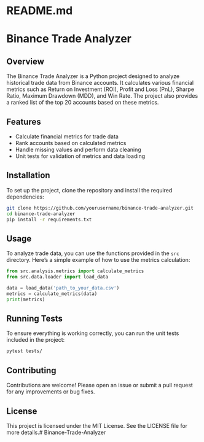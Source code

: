 # README.md

# Binance Trade Analyzer

## Overview

The Binance Trade Analyzer is a Python project designed to analyze historical trade data from Binance accounts. It calculates various financial metrics such as Return on Investment (ROI), Profit and Loss (PnL), Sharpe Ratio, Maximum Drawdown (MDD), and Win Rate. The project also provides a ranked list of the top 20 accounts based on these metrics.

## Features

- Calculate financial metrics for trade data
- Rank accounts based on calculated metrics
- Handle missing values and perform data cleaning
- Unit tests for validation of metrics and data loading

## Installation

To set up the project, clone the repository and install the required dependencies:

```bash
git clone https://github.com/yourusername/binance-trade-analyzer.git
cd binance-trade-analyzer
pip install -r requirements.txt
```

## Usage

To analyze trade data, you can use the functions provided in the `src` directory. Here’s a simple example of how to use the metrics calculation:

```python
from src.analysis.metrics import calculate_metrics
from src.data.loader import load_data

data = load_data('path_to_your_data.csv')
metrics = calculate_metrics(data)
print(metrics)
```

## Running Tests

To ensure everything is working correctly, you can run the unit tests included in the project:

```bash
pytest tests/
```

## Contributing

Contributions are welcome! Please open an issue or submit a pull request for any improvements or bug fixes.

## License

This project is licensed under the MIT License. See the LICENSE file for more details.#   B i n a n c e - T r a d e - A n a l y z e r  
 